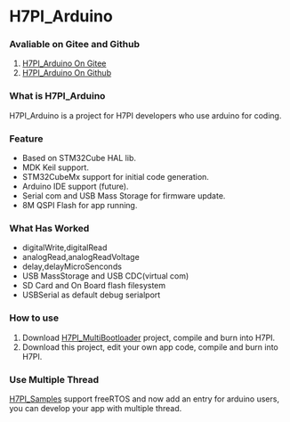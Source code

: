 # H7PI_Arduino


### Avaliable on Gitee and Github
1. [H7PI_Arduino On Gitee](https://gitee.com/htctek/H7PI_Arduino)  
2. [H7PI_Arduino On Github](https://github.com/htctek/H7PI_Arduino)

### What is H7PI_Arduino
H7PI_Arduino is a project for H7PI developers who use arduino for coding.

### Feature
* Based on STM32Cube HAL lib.
* MDK Keil support.
* STM32CubeMx support for initial code generation.
* Arduino IDE support (future).
* Serial com and USB Mass Storage for firmware update.
* 8M QSPI Flash for app running.

### What Has Worked
* digitalWrite,digitalRead
* analogRead,analogReadVoltage
* delay,delayMicroSenconds
* USB MassStorage and USB CDC(virtual com)
* SD Card and On Board flash filesystem
* USBSerial as default debug serialport

### How to use
1. Download [H7PI_MultiBootloader](https://github.com/htctek/H7PI_MultiBootloader) project, compile and burn into H7PI. 
2. Download this project, edit your own app code, compile and burn into H7PI.

### Use Multiple Thread
[H7PI_Samples](https://github.com/htctek/H7PI_Samples) support freeRTOS and now add an entry for arduino users, you can develop your app with multiple thread.
